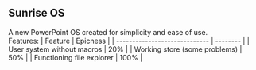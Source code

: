 ## Sunrise OS
A new PowerPoint OS created for simplicity and ease of use.<br>Features:
| Feature                       | Epicness |
| ----------------------------- | -------- |
| User system without macros    | 20%      |
| Working store (some problems) | 50%      |
| Functioning file explorer     | 100%     |
